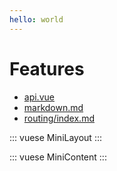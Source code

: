 ```yaml
---
hello: world
---
```



# Features

- [api.vue](./api.vue)
- [markdown.md](./markdown.md)
- [routing/index.md](./routing/index.md)

::: vuese MiniLayout
:::

::: vuese MiniContent
:::
